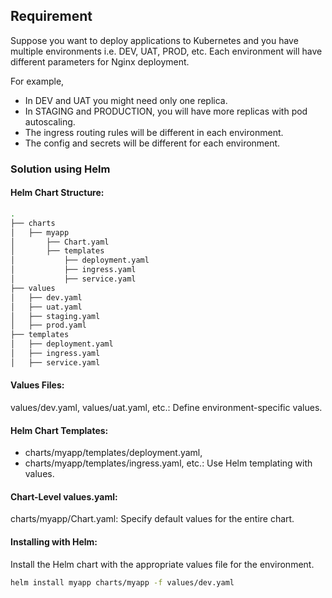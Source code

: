 ## Requirement
Suppose you want to deploy applications to Kubernetes and you have multiple environments i.e. DEV, UAT, PROD, etc. Each environment will have different parameters for Nginx deployment.

For example,

- In DEV and UAT you might need only one replica.
- In STAGING and PRODUCTION, you will have more replicas with pod autoscaling.
- The ingress routing rules will be different in each environment.
- The config and secrets will be different for each environment.

### Solution using Helm

#### Helm Chart Structure:

```bash
.
├── charts
│   ├── myapp
│       ├── Chart.yaml
│       ├── templates
│           ├── deployment.yaml
│           ├── ingress.yaml
│           ├── service.yaml
├── values
│   ├── dev.yaml
│   ├── uat.yaml
│   ├── staging.yaml
│   ├── prod.yaml
├── templates
│   ├── deployment.yaml
│   ├── ingress.yaml
│   ├── service.yaml
```

#### Values Files:

values/dev.yaml, values/uat.yaml, etc.: Define environment-specific values.

#### Helm Chart Templates:

- charts/myapp/templates/deployment.yaml,
- charts/myapp/templates/ingress.yaml, etc.: Use Helm templating with values.

#### Chart-Level values.yaml:

charts/myapp/Chart.yaml: Specify default values for the entire chart.

#### Installing with Helm:

Install the Helm chart with the appropriate values file for the environment.

```bash
helm install myapp charts/myapp -f values/dev.yaml
```
